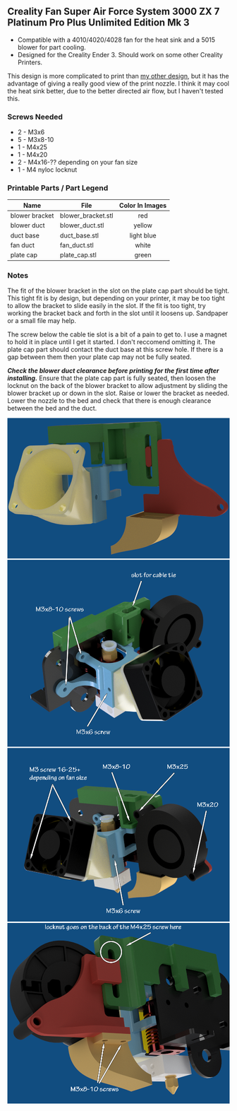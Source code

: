 ## Creality Fan Super Air Force System 3000 ZX 7 Platinum Pro Plus Unlimited Edition Mk 3

* Compatible with a 4010/4020/4028 fan for the heat sink and a 5015 blower for part cooling.
* Designed for the Creality Ender 3. Should work on some other Creality Printers.

This design is more complicated to print than [my other design](https://www.thingiverse.com/thing:3353695), but it has the advantage of giving a really good view of the print nozzle. I think it may cool the heat sink better, due to the better directed air flow, but I haven't tested this.

### Screws Needed

* 2 - M3x6
* 5 - M3x8-10
* 1 - M4x25
* 1 - M4x20
* 2 - M4x16-?? depending on your fan size
* 1 - M4 nyloc locknut

### Printable Parts / Part Legend

| Name           | File               | Color In Images |
| -------------- | ------------------ | :-------------: |
| blower bracket | blower_bracket.stl |       red       |
| blower duct    | blower_duct.stl    |     yellow      |
| duct base      | duct_base.stl      |   light blue    |
| fan duct       | fan_duct.stl       |      white      |
| plate cap      | plate_cap.stl      |      green      |

### Notes

The fit of the blower bracket in the slot on the plate cap part should be tight. This tight fit is by design, but depending on your printer, it may be too tight to allow the bracket to slide easily in the slot. If the fit is too tight, try working the bracket back and forth in the slot until it loosens up. Sandpaper or a small file may help.

The screw below the cable tie slot is a bit of a pain to get to. I use a magnet to hold it in place until I get it started. I don't reccomend omitting it. The plate cap part should contact the duct base at this screw hole. If there is a gap between them then your plate cap may not be fully seated.

_**Check the blower duct clearance before printing for the first time after installing.**_ Ensure that the plate cap part is fully seated, then loosen the locknut on the back of the blower bracket to allow adjustment by sliding the blower bracket up or down in the slot. Raise or lower the bracket as needed. Lower the nozzle to the bed and check that there is enough clearance between the bed and the duct.

![printables image](https://raw.githubusercontent.com/opcow/Ender-3-fan-system-V6/master/printables.png)
![view 0 image](https://raw.githubusercontent.com/opcow/Ender-3-fan-system-V6/master/view_0.png)
![view 1 image](https://raw.githubusercontent.com/opcow/Ender-3-fan-system-V6/master/view_1.png)
![view 2 image](https://raw.githubusercontent.com/opcow/Ender-3-fan-system-V6/master/view_2.png)
